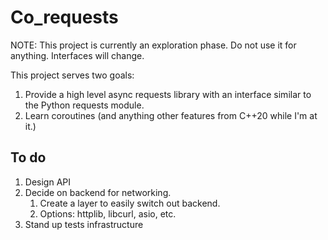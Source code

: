 # Co_requests

NOTE: This project is currently an exploration phase. Do not use it for anything. Interfaces will change. 

This project serves two goals:
1. Provide a high level async requests library with an interface similar to the Python requests module.
2. Learn coroutines (and anything other features from C++20 while I'm at it.)

## To do
1. Design API
1. Decide on backend for networking. 
    1. Create a layer to easily switch out backend. 
    1. Options: httplib, libcurl, asio, etc.
1. Stand up tests infrastructure
